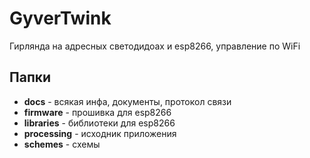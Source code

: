 # GyverTwink
Гирлянда на адресных светодидоах и esp8266, управление по WiFi

## Папки
- **docs** - всякая инфа, документы, протокол связи
- **firmware** - прошивка для esp8266
- **libraries** - библиотеки для esp8266
- **processing** - исходник приложения
- **schemes** - схемы